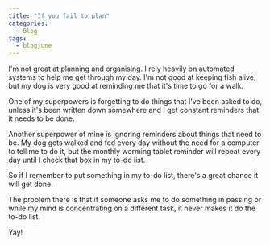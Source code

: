 ```yaml
---
title: "If you fail to plan"
categories:
  - Blog
tags:
  - blogjune
---
```


I'm not great at planning and organising. I rely heavily on automated systems
to help me get through my day. I'm not good at keeping fish alive, but my dog
is very good at reminding me that it's time to go for a walk.

One of my superpowers is forgetting to do things that I've been asked to do,
unless it's been written down somewhere and I get constant reminders that it
needs to be done.

Another superpower of mine is ignoring reminders about things that need to be.
My dog gets walked and fed every day without the need for a computer to tell me
to do it, but the monthly worming tablet reminder will repeat every day until I
check that box in my to-do list.

So if I remember to put something in my to-do list, there's a great chance it
will get done.

The problem there is that if someone asks me to do something in passing or while
my mind is concentrating on a different task, it never makes it do the to-do
list.

Yay!